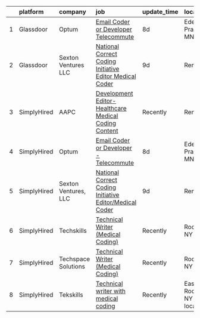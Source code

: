 

|    | platform    | company              | job                                                                                                                                                                                                                                                                                                                           | update_time   | location                       |
|---:|:------------|:---------------------|:------------------------------------------------------------------------------------------------------------------------------------------------------------------------------------------------------------------------------------------------------------------------------------------------------------------------------|:--------------|:-------------------------------|
|  1 | Glassdoor   | Optum                | [Email Coder or Developer   Telecommute](https://www.glassdoor.com/partner/jobListing.htm?pos=101&ao=1136043&s=58&guid=0000018321149247ad19e4d3a5d9ff19&src=GD_JOB_AD&t=SR&vt=w&cs=1_3a2fa41b&cb=1662707340169&jobListingId=1008108432514&jrtk=3-0-1gcgh94oqjflr801-1gcgh94pci3b1800-5f280c8fd2eb9836-)                       | 8d            | Eden Prairie, MN               |
|  2 | Glassdoor   | Sexton Ventures  LLC | [National Correct Coding Initiative Editor Medical Coder](https://www.glassdoor.com/partner/jobListing.htm?pos=102&ao=1136043&s=58&guid=0000018321149247ad19e4d3a5d9ff19&src=GD_JOB_AD&t=SR&vt=w&ea=1&cs=1_7728615f&cb=1662707340169&jobListingId=1008104147847&jrtk=3-0-1gcgh94oqjflr801-1gcgh94pci3b1800-daa433ba363b57e7-) | 9d            | Remote                         |
|  3 | SimplyHired | AAPC                 | [Development Editor-Healthcare Medical Coding Content](https://www.simplyhired.com/job/x6qu5CK5N3c1SBa3VDSnxGfPqEwR4LTs3yke6h7spo2H3hPjwsaASg?q=creative+coder)                                                                                                                                                               | Recently      | Remote                         |
|  4 | SimplyHired | Optum                | [Email Coder or Developer - Telecommute](https://www.simplyhired.com/job/LboBqKvq3db_KdginWT1nTv5QFHwfnODl7HzDss-fTQZIbWQQFF3FQ?q=creative+coder)                                                                                                                                                                             | 8d            | Eden Prairie, MN               |
|  5 | SimplyHired | Sexton Ventures, LLC | [National Correct Coding Initiative Editor/Medical Coder](https://www.simplyhired.com/job/7QPsb4PK9gv6qY1v25vHX6dEQtKg6znAEfiHxnzf1enSXur5hOFUjQ?q=creative+coder)                                                                                                                                                            | 9d            | Remote                         |
|  6 | SimplyHired | Techskills           | [Technical Writer (Medical Coding)](https://www.simplyhired.com/job/JxVy5QR5KRpCsXZWPg5uNrqWHDzE7wEO3GaunfGYK6_LadP0DOG0cg?q=creative+coder)                                                                                                                                                                                  | Recently      | Rochester, NY                  |
|  7 | SimplyHired | Techspace Solutions  | [Technical Writer (Medical Coding)](https://www.simplyhired.com/job/NJ_LWiGOxJBlEwmcRAcsI3Pt3twjKSvNSkpLMwAPdJX68uv_Ti9O-g?q=creative+coder)                                                                                                                                                                                  | Recently      | Rochester, NY                  |
|  8 | SimplyHired | Tekskills            | [Technical writer with medical coding](https://www.simplyhired.com/job/Gp81_aB0sBspKt1YpYQHei1hmdokvG9pkvRy8w-aZjoHJEz8BE2_JQ?q=creative+coder)                                                                                                                                                                               | Recently      | East Rochester, NY +1 location |